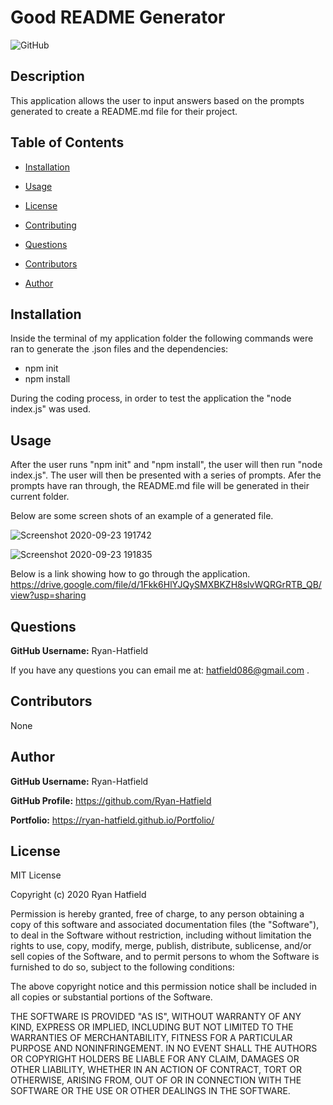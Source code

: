 # Good README Generator
![GitHub](https://img.shields.io/github/license/ryan-Hatfield/Good-README-Generator) 

## Description
This application allows the user to input answers based on the prompts generated to create a README.md file for their project.

## Table of Contents

* [Installation](#Installation)

* [Usage](#Usage)

* [License](#License)

* [Contributing](#Contributing)

* [Questions](#Questions)

* [Contributors](#Contributors)

* [Author](#Author)

## Installation
Inside the terminal of my application folder the following commands were ran to generate the .json files and the dependencies: 
  - npm init
  - npm install
  
During the coding process, in order to test the application the "node index.js" was used.

## Usage
After the user runs "npm init" and "npm install", the user will then run "node index.js". The user will then be presented with a series of prompts. Afer the prompts have ran through, the README.md file will be generated in their current folder.

Below are some screen shots of an example of a generated file.

![Screenshot 2020-09-23 191742](https://user-images.githubusercontent.com/66077644/94088340-df092000-fdd5-11ea-8749-9bebba13f2dd.png)

![Screenshot 2020-09-23 191835](https://user-images.githubusercontent.com/66077644/94088327-d9133f00-fdd5-11ea-8c9a-eb76f5b958c8.png)

Below is a link showing how to go through the application.
https://drive.google.com/file/d/1Fkk6HlYJQySMXBKZH8slvWQRGrRTB_QB/view?usp=sharing 

## Questions
**GitHub Username:** Ryan-Hatfield

If you have any questions you can email me at: hatfield086@gmail.com .

## Contributors
None

## Author
**GitHub Username:** Ryan-Hatfield

**GitHub Profile:** https://github.com/Ryan-Hatfield

**Portfolio:** https://ryan-hatfield.github.io/Portfolio/
## License
MIT License

Copyright (c) 2020 Ryan Hatfield

Permission is hereby granted, free of charge, to any person obtaining a copy
of this software and associated documentation files (the "Software"), to deal
in the Software without restriction, including without limitation the rights
to use, copy, modify, merge, publish, distribute, sublicense, and/or sell
copies of the Software, and to permit persons to whom the Software is
furnished to do so, subject to the following conditions:

The above copyright notice and this permission notice shall be included in all
copies or substantial portions of the Software.

THE SOFTWARE IS PROVIDED "AS IS", WITHOUT WARRANTY OF ANY KIND, EXPRESS OR
IMPLIED, INCLUDING BUT NOT LIMITED TO THE WARRANTIES OF MERCHANTABILITY,
FITNESS FOR A PARTICULAR PURPOSE AND NONINFRINGEMENT. IN NO EVENT SHALL THE
AUTHORS OR COPYRIGHT HOLDERS BE LIABLE FOR ANY CLAIM, DAMAGES OR OTHER
LIABILITY, WHETHER IN AN ACTION OF CONTRACT, TORT OR OTHERWISE, ARISING FROM,
OUT OF OR IN CONNECTION WITH THE SOFTWARE OR THE USE OR OTHER DEALINGS IN THE
SOFTWARE.
